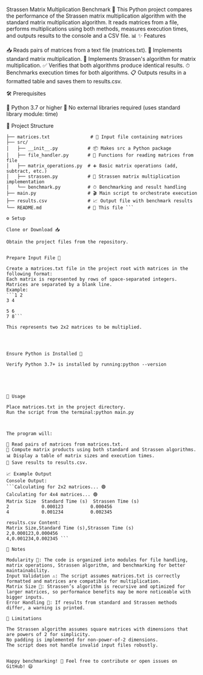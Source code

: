 Strassen Matrix Multiplication Benchmark 🚀
This Python project compares the performance of the Strassen matrix multiplication algorithm with the standard matrix multiplication algorithm. It reads matrices from a file, performs multiplications using both methods, measures execution times, and outputs results to the console and a CSV file. 📊
✨ Features

📥 Reads pairs of matrices from a text file (matrices.txt).
🔢 Implements standard matrix multiplication.
🌟 Implements Strassen's algorithm for matrix multiplication.
✅ Verifies that both algorithms produce identical results.
⏱ Benchmarks execution times for both algorithms.
📋 Outputs results in a formatted table and saves them to results.csv.

🛠 Prerequisites

🐍 Python 3.7 or higher
🚫 No external libraries required (uses standard library module: time)

📂 Project Structure
``` strassen-matrix-benchmark/
├── matrices.txt               # 📄 Input file containing matrices
├── src/
│   ├── __init__.py           # 📦 Makes src a Python package
│   ├── file_handler.py       # 📖 Functions for reading matrices from file
│   ├── matrix_operations.py  # ➕ Basic matrix operations (add, subtract, etc.)
│   ├── strassen.py           # 🌟 Strassen matrix multiplication implementation
│   └── benchmark.py          # ⏱ Benchmarking and result handling
├── main.py                   # 🎬 Main script to orchestrate execution
├── results.csv               # 📈 Output file with benchmark results
└── README.md                 # 📜 This file ```

⚙️ Setup

Clone or Download 📥

Obtain the project files from the repository.


Prepare Input File 📝

Create a matrices.txt file in the project root with matrices in the following format:
Each matrix is represented by rows of space-separated integers.
Matrices are separated by a blank line.
Example:
```1 2
3 4

5 6
7 8```

This represents two 2x2 matrices to be multiplied.




Ensure Python is Installed 🐍

Verify Python 3.7+ is installed by running:python --version





🚀 Usage

Place matrices.txt in the project directory.
Run the script from the terminal:python main.py



The program will:

📖 Read pairs of matrices from matrices.txt.
🔢 Compute matrix products using both standard and Strassen algorithms.
📊 Display a table of matrix sizes and execution times.
💾 Save results to results.csv.

📈 Example Output
Console Output:
```Calculating for 2x2 matrices... 🟢
Calculating for 4x4 matrices... 🟢
Matrix Size  Standard Time (s)  Strassen Time (s)
2            0.000123          0.000456
4            0.001234          0.002345

results.csv Content:
Matrix Size,Standard Time (s),Strassen Time (s)
2,0.000123,0.000456
4,0.001234,0.002345 ```

📝 Notes

Modularity 🧩: The code is organized into modules for file handling, matrix operations, Strassen algorithm, and benchmarking for better maintainability.
Input Validation ⚠️: The script assumes matrices.txt is correctly formatted and matrices are compatible for multiplication.
Matrix Size 📏: Strassen’s algorithm is recursive and optimized for larger matrices, so performance benefits may be more noticeable with bigger inputs.
Error Handling 🚨: If results from standard and Strassen methods differ, a warning is printed.

🚧 Limitations

The Strassen algorithm assumes square matrices with dimensions that are powers of 2 for simplicity.
No padding is implemented for non-power-of-2 dimensions.
The script does not handle invalid input files robustly.


Happy benchmarking! 🎉 Feel free to contribute or open issues on GitHub! 😄
